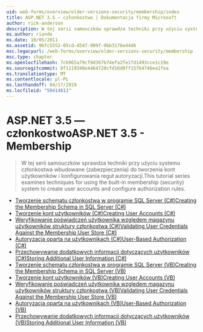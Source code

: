 ```yaml
---
uid: web-forms/overview/older-versions-security/membership/index
title: ASP.NET 3.5 — członkostwo | Dokumentacja firmy Microsoft
author: rick-anderson
description: W tej serii samouczków sprawdza techniki przy użyciu systemu członkostwa wbudowane (zabezpieczenia) do tworzenia kont użytkowników i konfigurowania reguł autoryzacji.
ms.author: riande
ms.date: 10/05/2011
ms.assetid: 96fc5552-05cd-4547-909f-9bb3176e44d6
msc.legacyurl: /web-forms/overview/older-versions-security/membership
msc.type: chapter
ms.openlocfilehash: 7cb965a79cf9d367b74efa2fe1fd1493cce1c19e
ms.sourcegitcommit: 0f1119340e4464720cfd16d0ff15764746ea1fea
ms.translationtype: MT
ms.contentlocale: pl-PL
ms.lasthandoff: 04/17/2019
ms.locfileid: "59414611"
---
```

# <a name="aspnet-35---membership"></a><span data-ttu-id="2fc3a-103">ASP.NET 3.5 — członkostwo</span><span class="sxs-lookup"><span data-stu-id="2fc3a-103">ASP.NET 3.5 - Membership</span></span>

> <span data-ttu-id="2fc3a-104">W tej serii samouczków sprawdza techniki przy użyciu systemu członkostwa wbudowane (zabezpieczenia) do tworzenia kont użytkowników i konfigurowania reguł autoryzacji.</span><span class="sxs-lookup"><span data-stu-id="2fc3a-104">This tutorial series examines techniques for using the built-in membership (security) system to create user accounts and configure authorization rules.</span></span>


- [<span data-ttu-id="2fc3a-105">Tworzenie schematu członkostwa w programie SQL Server (C#)</span><span class="sxs-lookup"><span data-stu-id="2fc3a-105">Creating the Membership Schema in SQL Server (C#)</span></span>](creating-the-membership-schema-in-sql-server-cs.md)
- [<span data-ttu-id="2fc3a-106">Tworzenie kont użytkowników (C#)</span><span class="sxs-lookup"><span data-stu-id="2fc3a-106">Creating User Accounts (C#)</span></span>](creating-user-accounts-cs.md)
- [<span data-ttu-id="2fc3a-107">Weryfikowanie poświadczeń użytkownika względem magazynu użytkowników struktury członkostwa (C#)</span><span class="sxs-lookup"><span data-stu-id="2fc3a-107">Validating User Credentials Against the Membership User Store (C#)</span></span>](validating-user-credentials-against-the-membership-user-store-cs.md)
- [<span data-ttu-id="2fc3a-108">Autoryzacja oparta na użytkownikach (C#)</span><span class="sxs-lookup"><span data-stu-id="2fc3a-108">User-Based Authorization (C#)</span></span>](user-based-authorization-cs.md)
- [<span data-ttu-id="2fc3a-109">Przechowywanie dodatkowych informacji dotyczących użytkowników (C#)</span><span class="sxs-lookup"><span data-stu-id="2fc3a-109">Storing Additional User Information (C#)</span></span>](storing-additional-user-information-cs.md)
- [<span data-ttu-id="2fc3a-110">Tworzenie schematu członkostwa w programie SQL Server (VB)</span><span class="sxs-lookup"><span data-stu-id="2fc3a-110">Creating the Membership Schema in SQL Server (VB)</span></span>](creating-the-membership-schema-in-sql-server-vb.md)
- [<span data-ttu-id="2fc3a-111">Tworzenie kont użytkowników (VB)</span><span class="sxs-lookup"><span data-stu-id="2fc3a-111">Creating User Accounts (VB)</span></span>](creating-user-accounts-vb.md)
- [<span data-ttu-id="2fc3a-112">Weryfikowanie poświadczeń użytkownika względem magazynu użytkowników struktury członkostwa (VB)</span><span class="sxs-lookup"><span data-stu-id="2fc3a-112">Validating User Credentials Against the Membership User Store (VB)</span></span>](validating-user-credentials-against-the-membership-user-store-vb.md)
- [<span data-ttu-id="2fc3a-113">Autoryzacja oparta na użytkownikach (VB)</span><span class="sxs-lookup"><span data-stu-id="2fc3a-113">User-Based Authorization (VB)</span></span>](user-based-authorization-vb.md)
- [<span data-ttu-id="2fc3a-114">Przechowywanie dodatkowych informacji dotyczących użytkowników (VB)</span><span class="sxs-lookup"><span data-stu-id="2fc3a-114">Storing Additional User Information (VB)</span></span>](storing-additional-user-information-vb.md)
